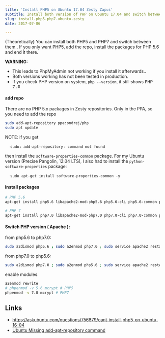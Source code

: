 ```yaml
---
title: 'Install PHP5 on Ubuntu 17.04 Zesty Zapus'
subtitle: Install both version of PHP on Ubuntu 17.04 and switch between the two
slug: install-php5-php7-ubuntu-zesty
date: 2017-07-06

---
```


(Theoretically) You can install both PHP5 and PHP7 and switch between them.. If you only want PHP5, add the repo, install the packages for PHP 5.6 and end it there.

<div class="Post-note Post-note--warn">
  <strong>WARNING: </strong> <br />
  <ul>
    <li>This leads to PhpMyAdmin not working if you install it afterwards..</li>
    <li>Both versions working has not been tested in production.</li>
    <li>If you check PHP version on system, <code>php --version</code>, it still shows <samp>PHP 7.0</samp></li>
  </ul>
</div>

#### add repo

There are no PHP 5.x packages in Zesty repositories. Only in the PPA, so you need to add the repo

```bash
sudo add-apt-repository ppa:ondrej/php
sudo apt update
```

<div class="Post-note Post-note--info">
NOTE: if you get 

<pre>
  <code class="language-bash">sudo: add-apt-repository: command not found</code>
</pre>

then install the <code>software-properties-common</code> package. For my Ubuntu version (Precise Pangolin, 12.04 LTS), I also had to install the <code>python-software-properties</code> package:

<pre>
  <code class="language-bash">sudo apt-get install software-properties-common -y</code>
</pre>
</div>

#### install packages

```bash
# PHP 5.6
apt-get install php5.6 libapache2-mod-php5.6 php5.6-cli php5.6-common php5.6-curl php5.6-dev php5.6-gd php5.6-intl php5.6-mcrypt php5.6-mysql  php5.6-recode php5.6-xsl php5.6-pspell php5.6-ps php5.6-imagick php-pear -y

# PHP 7
apt-get install php7.0 libapache2-mod-php7.0 php7.0-cli php7.0-common php7.0-curl php7.0-dev php7.0-gd php7.0-intl php7.0-mcrypt php7.0-mysql php7.0-pspell php7.0-recode php7.0-xsl php-imagick php-pear -y
```

#### Switch PHP version ( Apache ):

from php5.6 to php7.0:

```bash
sudo a2dismod php5.6 ; sudo a2enmod php7.0 ; sudo service apache2 restart
```
from php7.0 to php5.6:

```bash
sudo a2dismod php7.0 ; sudo a2enmod php5.6 ; sudo service apache2 restart
```

enable modules

```bash
a2enmod rewrite
# phpenmod -v 5.6 mcrypt # PHP5
phpenmod -v 7.0 mcrypt # PHP7
```


Links
---

- https://askubuntu.com/questions/756879/cant-install-php5-on-ubuntu-16-04
- [Ubuntu Missing add-apt-repository command](http://lifeonubuntu.com/ubuntu-missing-add-apt-repository-command/)
